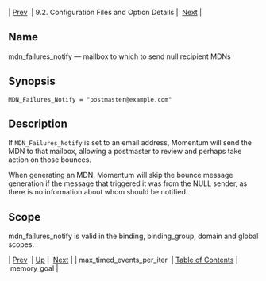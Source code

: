 | [Prev](conf.ref.max_timed_events_per_iter)  | 9.2. Configuration Files and Option Details |  [Next](conf.ref.memory_goal.php) |

<a name="conf.ref.mdn_failures_notify"></a>
## Name

mdn_failures_notify — mailbox to which to send null recipient MDNs

## Synopsis

`MDN_Failures_Notify = "postmaster@example.com"`

<a name="idp10346112"></a>
## Description

If `MDN_Failures_Notify` is set to an email address, Momentum will send the MDN to that mailbox, allowing a postmaster to review and perhaps take action on those bounces.

When generating an MDN, Momentum will skip the bounce message generation if the message that triggered it was from the NULL sender, as there is no information about whom should be notified.

<a name="idp10348816"></a>
## Scope

mdn_failures_notify is valid in the binding, binding_group, domain and global scopes.

| [Prev](conf.ref.max_timed_events_per_iter)  | [Up](conf.ref.files.php) |  [Next](conf.ref.memory_goal.php) |
| max_timed_events_per_iter  | [Table of Contents](index) |  memory_goal |
